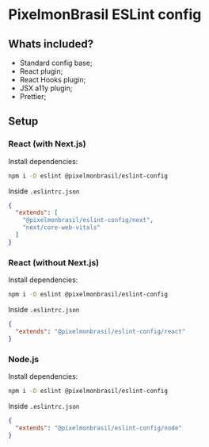 # PixelmonBrasil ESLint config

## Whats included?

- Standard config base;
- React plugin;
- React Hooks plugin;
- JSX a11y plugin;
- Prettier;

## Setup

### React (with Next.js)

Install dependencies:

```bash
npm i -D eslint @pixelmonbrasil/eslint-config
```

Inside `.eslintrc.json`

```json
{
  "extends": [
    "@pixelmonbrasil/eslint-config/next", 
    "next/core-web-vitals"
  ]
}
```

### React (without Next.js)

Install dependencies:

```bash
npm i -D eslint @pixelmonbrasil/eslint-config
```

Inside `.eslintrc.json`

```json
{
  "extends": "@pixelmonbrasil/eslint-config/react"
}
```

### Node.js

Install dependencies:

```bash
npm i -D eslint @pixelmonbrasil/eslint-config
```

Inside `.eslintrc.json`

```json
{
  "extends": "@pixelmonbrasil/eslint-config/node"
}
```
